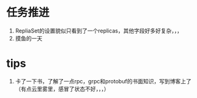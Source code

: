 # 任务推进
1. RepliaSet的设置貌似只看到了一个replicas，其他字段好多好复杂，，，
2. 摸鱼的一天
# tips
1. 卡了一下书，了解了一点rpc，grpc和protobuf的书面知识，写到博客上了（有点云里雾里，感冒了状态不好，，，）